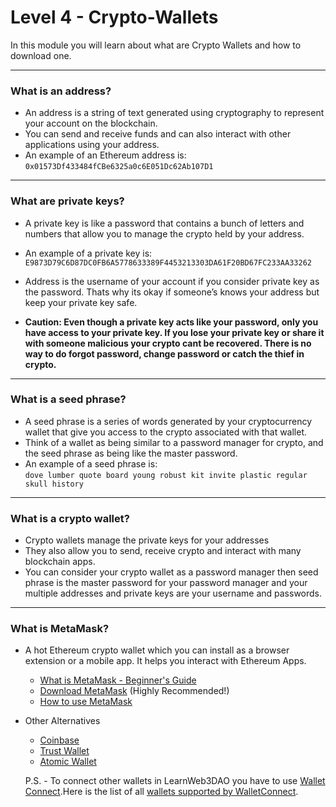 # Level 4 - Crypto-Wallets

In this module you will learn about what are Crypto Wallets and how to download one. <br>

---

### What is an address?

- An address is a string of text generated using cryptography to represent your account on the blockchain.
- You can send and receive funds and can also interact with other applications using your address.
- An example of an Ethereum address is: `0x01573Df433484fCBe6325a0c6E051Dc62Ab107D1`

---

### What are private keys?

- A private key is like a password that contains a bunch of letters and numbers that allow you to manage the crypto held by your address.
- An example of a private key is: `E9873D79C6D87DC0FB6A5778633389F4453213303DA61F20BD67FC233AA33262`
- Address is the username of your account if you consider private key as the password. Thats why its okay if someone’s knows your address but keep your private key safe.

- <b> Caution: Even though a private key acts like your password, only you have access to your private key. If you lose your private key or share it with someone malicious your crypto cant be recovered. There is no way to do forgot password, change password or catch the thief in crypto. </b>

---

### What is a seed phrase?

- A seed phrase is a series of words generated by your cryptocurrency wallet that give you access to the crypto associated with that wallet.
- Think of a wallet as being similar to a password manager for crypto, and the seed phrase as being like the master password.
- An example of a seed phrase is: <br>
  `dove lumber quote board young robust kit invite plastic regular skull history`

---

### What is a crypto wallet?

- Crypto wallets manage the private keys for your addresses
- They also allow you to send, receive crypto and interact with many blockchain apps.
- You can consider your crypto wallet as a password manager then seed phrase is the master password for your password manager and your multiple addresses and private keys are your username and passwords.

---

### What is MetaMask?

- A hot Ethereum crypto wallet which you can install as a browser extension or a mobile app. It helps you interact with Ethereum Apps.
  - [What is MetaMask - Beginner's Guide](https://medium.com/@decryptmedia/metamask-the-beginners-guide-6111143f2581)
  - [Download MetaMask](https://metamask.io/download.html) (Highly Recommended!)
  - [How to use MetaMask](https://www.youtube.com/watch?v=yWfZnjkhhhg)

- Other Alternatives 
  - [Coinbase](https://www.coinbase.com/wallet)
  - [Trust Wallet](https://trustwallet.com/)
  - [Atomic Wallet](https://atomicwallet.io/)
    
   P.S. - To connect other wallets in LearnWeb3DAO you have to use [Wallet Connect](https://walletconnect.com/).Here is the list of all [wallets supported by WalletConnect](https://walletconnect.com/registry?type=wallet).
